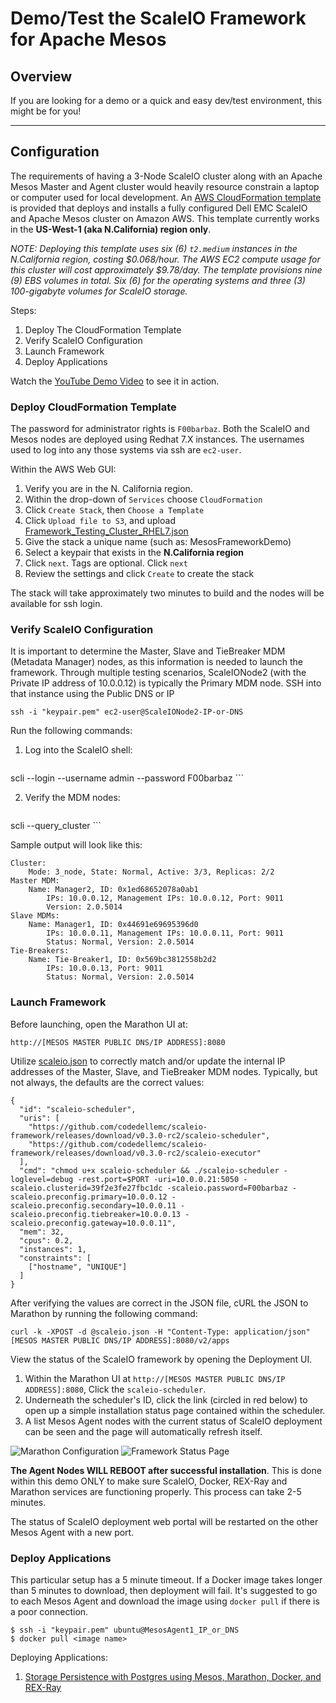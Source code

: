 # Demo/Test the ScaleIO Framework for Apache Mesos

## Overview
If you are looking for a demo or a quick and easy dev/test environment, this might be for you!

---

## Configuration

The requirements of having a 3-Node ScaleIO cluster along with an Apache Mesos
Master and Agent cluster would heavily resource constrain a laptop or computer
used for local development. An [AWS CloudFormation template](Framework_Testing_Cluster_RHEL7.json)
is provided that deploys and installs a fully configured Dell EMC ScaleIO and
Apache Mesos cluster on Amazon AWS. This template currently works in the
**US-West-1 (aka N.California) region only**.

*NOTE: Deploying this template uses six (6) `t2.medium` instances in the N.California
region, costing $0.068/hour. The AWS EC2 compute usage for this cluster will
cost approximately $9.78/day. The template provisions nine (9) EBS volumes in
total. Six (6) for the operating systems and three (3) 100-gigabyte volumes for
ScaleIO storage.*

Steps:
1. Deploy The CloudFormation Template
2. Verify ScaleIO Configuration
3. Launch Framework
4. Deploy Applications

Watch the [YouTube Demo Video](https://youtu.be/tt6qhEkeVOQ?list=PLbssOJyyvHuWiBQAg9EFWH570timj2fxt) to see it in action.

### Deploy CloudFormation Template

The password for administrator rights is `F00barbaz`. Both the ScaleIO and Mesos
nodes are deployed using Redhat 7.X instances. The usernames used to log into
any those systems via ssh are `ec2-user`.

Within the AWS Web GUI:

1. Verify you are in the N. California region.
2. Within the drop-down of `Services` choose `CloudFormation`
3. Click `Create Stack`, then `Choose a Template`
4. Click `Upload file to S3`, and upload [Framework_Testing_Cluster_RHEL7.json](Framework_Testing_Cluster_RHEL7.json)
5. Give the stack a unique name (such as: MesosFrameworkDemo)
6. Select a keypair that exists in the **N.California region**
7. Click `next`. Tags are optional. Click `next`
8. Review the settings and click `Create` to create the stack

The stack will take approximately two minutes to build and the nodes will be
available for ssh login.

### Verify ScaleIO Configuration

It is important to determine the Master, Slave and TieBreaker MDM (Metadata Manager)
nodes, as this information is needed to launch the framework. Through multiple
testing scenarios, ScaleIONode2 (with the Private IP address of 10.0.0.12) is
typically the Primary MDM node. SSH into that instance using the Public DNS or IP

```
ssh -i "keypair.pem" ec2-user@ScaleIONode2-IP-or-DNS
```

Run the following commands:

1. Log into the ScaleIO shell:
    ```
scli --login --username admin --password F00barbaz
    ```

2. Verify the MDM nodes:
    ```
scli --query_cluster
    ```

Sample output will look like this:
```
Cluster:
    Mode: 3_node, State: Normal, Active: 3/3, Replicas: 2/2
Master MDM:
    Name: Manager2, ID: 0x1ed68652078a0ab1
        IPs: 10.0.0.12, Management IPs: 10.0.0.12, Port: 9011
        Version: 2.0.5014
Slave MDMs:
    Name: Manager1, ID: 0x44691e69695396d0
        IPs: 10.0.0.11, Management IPs: 10.0.0.11, Port: 9011
        Status: Normal, Version: 2.0.5014
Tie-Breakers:
    Name: Tie-Breaker1, ID: 0x569bc3812558b2d2
        IPs: 10.0.0.13, Port: 9011
        Status: Normal, Version: 2.0.5014
```

### Launch Framework

Before launching, open the Marathon UI at:
```
http://[MESOS MASTER PUBLIC DNS/IP ADDRESS]:8080
```

Utilize [scaleio.json](scaleio.json) to correctly match and/or update the
internal IP addresses of the Master, Slave, and TieBreaker MDM nodes. Typically,
but not always, the defaults are the correct values:

```
{
  "id": "scaleio-scheduler",
  "uris": [
    "https://github.com/codedellemc/scaleio-framework/releases/download/v0.3.0-rc2/scaleio-scheduler",
    "https://github.com/codedellemc/scaleio-framework/releases/download/v0.3.0-rc2/scaleio-executor"
  ],
  "cmd": "chmod u+x scaleio-scheduler && ./scaleio-scheduler -loglevel=debug -rest.port=$PORT -uri=10.0.0.21:5050 -scaleio.clusterid=39f2e3fe27fbc1dc -scaleio.password=F00barbaz -scaleio.preconfig.primary=10.0.0.12 -scaleio.preconfig.secondary=10.0.0.11 -scaleio.preconfig.tiebreaker=10.0.0.13 -scaleio.preconfig.gateway=10.0.0.11",
  "mem": 32,
  "cpus": 0.2,
  "instances": 1,
  "constraints": [
    ["hostname", "UNIQUE"]
  ]
}
```

After verifying the values are correct in the JSON file, cURL the JSON to
Marathon by running the following command:
```
curl -k -XPOST -d @scaleio.json -H "Content-Type: application/json" [MESOS MASTER PUBLIC DNS/IP ADDRESS]:8080/v2/apps
```

View the status of the ScaleIO framework by opening the Deployment UI.

1. Within the Marathon UI at `http://[MESOS MASTER PUBLIC DNS/IP ADDRESS]:8080`, Click the `scaleio-scheduler`.
2. Underneath the scheduler's ID, click the link (circled in red below) to open up a simple installation status page contained within the scheduler.
3. A list Mesos Agent nodes with the current status of ScaleIO deployment can be seen and the page will automatically refresh itself.

![Marathon Configuration](/image/marathon.png)
![Framework Status Page](/image/status.png)

**The Agent Nodes WILL REBOOT after successful installation**. This is done
within this demo ONLY to make sure ScaleIO, Docker, REX-Ray and Marathon
services are functioning properly. This process can take 2-5 minutes.

The status of ScaleIO deployment web portal will be restarted on the other
Mesos Agent with a new port.

### Deploy Applications

This particular setup has a 5 minute timeout. If a Docker image takes longer
than 5 minutes to download, then deployment will fail. It's suggested to go to
each Mesos Agent and download the image using `docker pull` if there is a poor
connection.

```
$ ssh -i "keypair.pem" ubuntu@MesosAgent1_IP_or_DNS
$ docker pull <image name>
```

Deploying Applications:

1. [Storage Persistence with Postgres using Mesos, Marathon, Docker, and REX-Ray](https://github.com/codedellemc/demo/tree/master/demo-persistence-with-postgres-marathon-docker)
